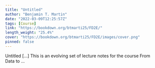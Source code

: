 ```yaml
---
title: "Untitled"
author: "Benjamin T. Martin"
date: "2022-03-09T12:25:57Z"
tags: [Course]
link: "https://bookdown.org/btmarti25/FD2E/"
length_weight: "25.4%"
cover: "https://bookdown.org/btmarti25/FD2E/images/cover.png"
pinned: false
---
```


Untitled [...] This is an evolving set of lecture notes for the course From Data to ...
